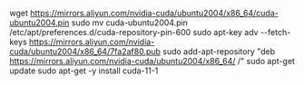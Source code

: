 wget https://mirrors.aliyun.com/nvidia-cuda/ubuntu2004/x86_64/cuda-ubuntu2004.pin
sudo mv cuda-ubuntu2004.pin /etc/apt/preferences.d/cuda-repository-pin-600
sudo apt-key adv --fetch-keys https://mirrors.aliyun.com/nvidia-cuda/ubuntu2004/x86_64/7fa2af80.pub
sudo add-apt-repository "deb https://mirrors.aliyun.com/nvidia-cuda/ubuntu2004/x86_64/ /"
sudo apt-get update
sudo apt-get -y install cuda-11-1

